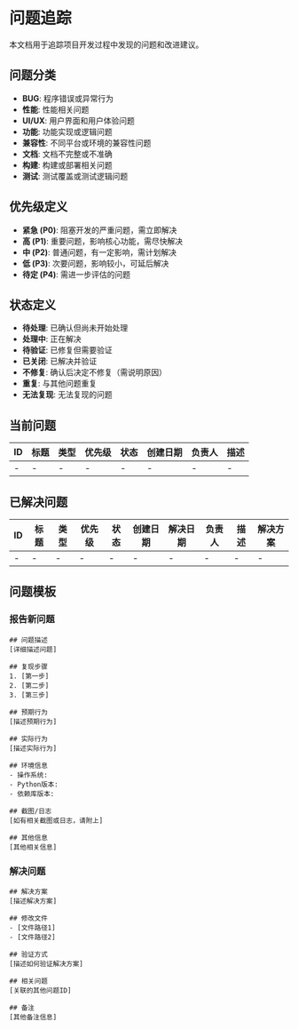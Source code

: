 # 问题追踪

本文档用于追踪项目开发过程中发现的问题和改进建议。

## 问题分类

- **BUG**: 程序错误或异常行为
- **性能**: 性能相关问题
- **UI/UX**: 用户界面和用户体验问题
- **功能**: 功能实现或逻辑问题
- **兼容性**: 不同平台或环境的兼容性问题
- **文档**: 文档不完整或不准确
- **构建**: 构建或部署相关问题
- **测试**: 测试覆盖或测试逻辑问题

## 优先级定义

- **紧急 (P0)**: 阻塞开发的严重问题，需立即解决
- **高 (P1)**: 重要问题，影响核心功能，需尽快解决
- **中 (P2)**: 普通问题，有一定影响，需计划解决
- **低 (P3)**: 次要问题，影响较小，可延后解决
- **待定 (P4)**: 需进一步评估的问题

## 状态定义

- **待处理**: 已确认但尚未开始处理
- **处理中**: 正在解决
- **待验证**: 已修复但需要验证
- **已关闭**: 已解决并验证
- **不修复**: 确认后决定不修复（需说明原因）
- **重复**: 与其他问题重复
- **无法复现**: 无法复现的问题

## 当前问题

| ID | 标题 | 类型 | 优先级 | 状态 | 创建日期 | 负责人 | 描述 |
|----|------|------|--------|------|---------|--------|------|
| - | - | - | - | - | - | - | - |

## 已解决问题

| ID | 标题 | 类型 | 优先级 | 状态 | 创建日期 | 解决日期 | 负责人 | 描述 | 解决方案 |
|----|------|------|--------|------|---------|----------|--------|------|----------|
| - | - | - | - | - | - | - | - | - | - |

## 问题模板

### 报告新问题

```
## 问题描述
[详细描述问题]

## 复现步骤
1. [第一步]
2. [第二步]
3. [第三步]

## 预期行为
[描述预期行为]

## 实际行为
[描述实际行为]

## 环境信息
- 操作系统: 
- Python版本: 
- 依赖库版本: 

## 截图/日志
[如有相关截图或日志，请附上]

## 其他信息
[其他相关信息]
```

### 解决问题

```
## 解决方案
[描述解决方案]

## 修改文件
- [文件路径1]
- [文件路径2]

## 验证方式
[描述如何验证解决方案]

## 相关问题
[关联的其他问题ID]

## 备注
[其他备注信息]
``` 